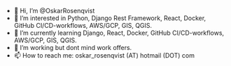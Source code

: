 - 👋 Hi, I’m @OskarRosenqvist
- 👀 I’m interested in Python, Django Rest Framework, React, Docker, GitHub CI/CD-workflows, AWS/GCP, GIS, QGIS.
- 🌱 I’m currently learning Django, React, Docker, GitHub CI/CD-workflows, AWS/GCP, GIS, QGIS.
- 💞️ I’m working but dont mind work offers.
- 📫 How to reach me: oskar_rosenqvist (AT) hotmail (DOT) com 
